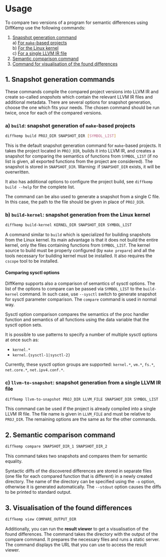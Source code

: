 # Usage

To compare two versions of a program for semantic differences using DiffKemp
use the following commands:

1. [Snapshot generation command](#1-snapshot-generation-commands)  
   a) [For `make`-based projects](#a-build-snapshot-generation-of-make-based-projects)  
   b) [For the Linux kernel](#b-build-kernel-snapshot-generation-from-the-linux-kernel)  
   c) [For a single LLVM IR file](#c-llvm-to-snapshot-snapshot-generation-from-a-single-llvm-ir-file)
2. [Semantic comparison command](#2-semantic-comparison-command)
3. [Command for visualisation of the found differences](#3-visualisation-of-the-found-differences)

## 1. Snapshot generation commands

These commands compile the compared project versions into LLVM IR and create
so-called *snapshots* which contain the relevant LLVM IR files and additional
metadata. There are several options for snapshot generation, choose the one
which fits your needs. The chosen command should be run twice, once for each of
the compared versions.

### a) `build`: snapshot generation of `make`-based projects

```sh
diffkemp build PROJ_DIR SNAPSHOT_DIR [SYMBOL_LIST]
```

This is the default snapshot generation command for `make`-based projects. It
takes the project located in `PROJ_DIR`, builds it into LLVM IR, and creates
a snapshot for comparing the semantics of functions from `SYMBOL_LIST` (if no
list is given, all exported functions from the project are considered).
The snapshot is stored in `SNAPSHOT_DIR`. Warning: if `SNAPSHOT_DIR` exists,
it will be overwritten.

It also has additional options to configure the project build, see `diffkemp
build --help` for the complete list.

The command can be also used to generate a snapshot from a single C file.
In this case, the path to the file should be given in place of `PROJ_DIR`.

### b) `build-kernel`: snapshot generation from the Linux kernel

```sh
diffkemp build-kernel KERNEL_DIR SNAPSHOT_DIR SYMBOL_LIST
```

A command similar to `build` which is specialized for building snapshots
from the Linux kernel. Its main advantage is that it does not build the
entire kernel, only the files containing functions from `SYMBOL_LIST`. The
kernel source to build must be properly configured (by `make prepare`) and
all the tools necessary for building kernel must be installed. It also
requires the `cscope` tool to be installed.

#### Comparing sysctl options

DiffKemp supports also a comparison of semantics of sysctl options. The list
of the options to compare can be passed via `SYMBOL_LIST` to the `build-kernel`
command. In such case, use `--sysctl` switch to generate snapshot for sysctl
parameter comparison. The `compare` command is used in normal way.

Sysctl option comparison compares the semantics of the proc handler function and
semantics of all functions using the data variable that the sysctl option sets.

It is possible to use patterns to specify a number of multiple sysctl options at
once such as:

- `kernel.*`
- `kernel.{sysctl-1|sysctl-2}`

Currently, these sysctl option groups are supported: `kernel.*`,
`vm.*`, `fs.*`, `net.core.*`, `net.ipv4.conf.*`.

### c) `llvm-to-snapshot`: snapshot generation from a single LLVM IR file

```sh
diffkemp llvm-to-snapshot PROJ_DIR LLVM_FILE SNAPSHOT_DIR SYMBOL_LIST
```

This command can be used if the project is already compiled into a single
LLVM IR file.
The file name is given in `LLVM_FILE` and must be relative to `PROJ_DIR`.
The remaining options are the same as for the other commands.

## 2. Semantic comparison command

```sh
diffkemp compare SNAPSHOT_DIR_1 SNAPSHOT_DIR_2
```

This command takes two snapshots and compares them for semantic equality.

Syntactic diffs of the discovered differences are stored in separate files
(one file for each compared function that is different) in a newly created
directory. The name of the directory can be specified using the `-o` option,
otherwise it is generated automatically. The `--stdout` option causes the diffs
to be printed to standard output.

## 3. Visualisation of the found differences

```sh
diffkemp view COMPARE_OUTPUT_DIR
```

Additionally, you can run the **result viewer** to get a visualisation of the
found differences. The command takes the directory with the output of the
compare command. It prepares the necessary files and runs a static server.
The command displays the URL that you can use to access the result viewer.
